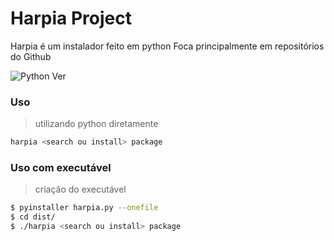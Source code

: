 # Harpia Project

Harpia é um instalador feito em python
Foca principalmente em repositórios do Github

![Python Ver](https://img.shields.io/badge/Python-3.10-blue?style=flat-square)

### Uso
> utilizando python diretamente
```sh
harpia <search ou install> package
```


### Uso com executável
> criação do executável
```sh
$ pyinstaller harpia.py --onefile
$ cd dist/
$ ./harpia <search ou install> package
```
